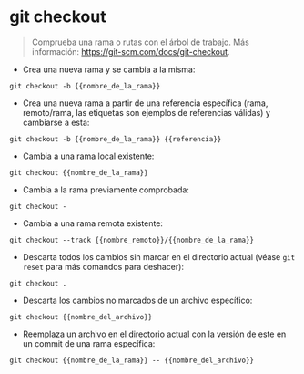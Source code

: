 # git checkout

> Comprueba una rama o rutas con el árbol de trabajo.
> Más información: <https://git-scm.com/docs/git-checkout>.

- Crea una nueva rama y se cambia a la misma:

`git checkout -b {{nombre_de_la_rama}}`

- Crea una nueva rama a partir de una referencia específica (rama, remoto/rama, las etiquetas son ejemplos de referencias válidas) y cambiarse a esta:

`git checkout -b {{nombre_de_la_rama}} {{referencia}}`

- Cambia a una rama local existente:

`git checkout {{nombre_de_la_rama}}`

- Cambia a la rama previamente comprobada:

`git checkout -`

- Cambia a una rama remota existente:

`git checkout --track {{nombre_remoto}}/{{nombre_de_la_rama}}`

- Descarta todos los cambios sin marcar en el directorio actual (véase `git reset` para más comandos para deshacer):

`git checkout .`

- Descarta los cambios no marcados de un archivo específico:

`git checkout {{nombre_del_archivo}}`

- Reemplaza un archivo en el directorio actual con la versión de este en un commit de una rama específica:

`git checkout {{nombre_de_la_rama}} -- {{nombre_del_archivo}}`
